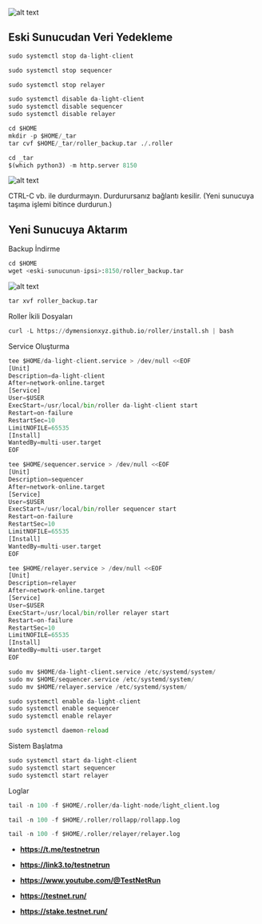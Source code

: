 ![alt text](https://i.hizliresim.com/9w1u7aw.png)



## Eski Sunucudan Veri Yedekleme

```python
sudo systemctl stop da-light-client
```

```python
sudo systemctl stop sequencer
```

```python
sudo systemctl stop relayer
```

```python
sudo systemctl disable da-light-client
sudo systemctl disable sequencer
sudo systemctl disable relayer
```

```python
cd $HOME
mkdir -p $HOME/_tar
tar cvf $HOME/_tar/roller_backup.tar ./.roller
```

```python
cd _tar
$(which python3) -m http.server 8150
```


![alt text](https://i.hizliresim.com/tbi26en.png)

CTRL-C vb. ile durdurmayın. Durdurursanız bağlantı kesilir. (Yeni sunucuya taşıma işlemi bitince durdurun.)


## Yeni Sunucuya Aktarım

Backup İndirme 

```python
cd $HOME
wget <eski-sunucunun-ipsi>:8150/roller_backup.tar
```

![alt text](https://i.hizliresim.com/ibqvjmi.png)



```python
tar xvf roller_backup.tar
```

Roller İkili Dosyaları

```python
curl -L https://dymensionxyz.github.io/roller/install.sh | bash
```

Service Oluşturma

```python
tee $HOME/da-light-client.service > /dev/null <<EOF
[Unit]
Description=da-light-client
After=network-online.target
[Service]
User=$USER
ExecStart=/usr/local/bin/roller da-light-client start
Restart=on-failure
RestartSec=10
LimitNOFILE=65535
[Install]
WantedBy=multi-user.target
EOF
```


```python
tee $HOME/sequencer.service > /dev/null <<EOF
[Unit]
Description=sequencer
After=network-online.target
[Service]
User=$USER
ExecStart=/usr/local/bin/roller sequencer start
Restart=on-failure
RestartSec=10
LimitNOFILE=65535
[Install]
WantedBy=multi-user.target
EOF
```


```python
tee $HOME/relayer.service > /dev/null <<EOF
[Unit]
Description=relayer
After=network-online.target
[Service]
User=$USER
ExecStart=/usr/local/bin/roller relayer start
Restart=on-failure
RestartSec=10
LimitNOFILE=65535
[Install]
WantedBy=multi-user.target
EOF
```

```python
sudo mv $HOME/da-light-client.service /etc/systemd/system/
sudo mv $HOME/sequencer.service /etc/systemd/system/
sudo mv $HOME/relayer.service /etc/systemd/system/
```

```python
sudo systemctl enable da-light-client
sudo systemctl enable sequencer
sudo systemctl enable relayer
```

```python
sudo systemctl daemon-reload
```

Sistem Başlatma

```python
sudo systemctl start da-light-client
sudo systemctl start sequencer
sudo systemctl start relayer
```

Loglar

```python
tail -n 100 -f $HOME/.roller/da-light-node/light_client.log
```

```python
tail -n 100 -f $HOME/.roller/rollapp/rollapp.log
```

```python
tail -n 100 -f $HOME/.roller/relayer/relayer.log
```

- **https://t.me/testnetrun**

- **https://link3.to/testnetrun**

- **https://www.youtube.com/@TestNetRun**

- **https://testnet.run/**

- **https://stake.testnet.run/**





